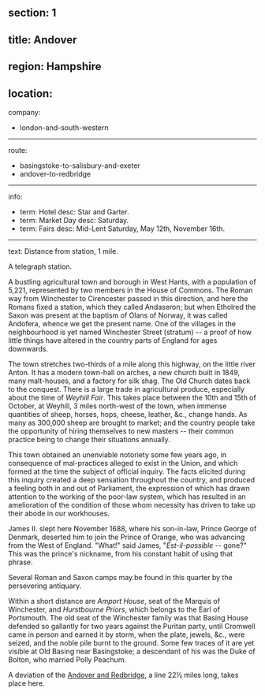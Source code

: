 ﻿section: 1
----
title: Andover
----
region: Hampshire
----
location: 
----
company:
- london-and-south-western
----
route:
- basingstoke-to-salisbury-and-exeter
- andover-to-redbridge
----
info:
- term: Hotel
  desc: Star and Garter.
- term: Market Day
  desc: Saturday.
- term: Fairs
  desc: Mid-Lent Saturday, May 12th, November 16th.
----
text: Distance from station, 1 mile.

A telegraph station.

A bustling agricultural town and borough in West Hants, with a population of 5,221, represented by two members in the House of Commons. The Roman way from Winchester to Cirencester passed in this direction, and here the Romans fixed a station, which they called Andaseron; but when Etholred the Saxon was present at the baptism of Olans of Norway, it was called Andofera, whence we get the present name. One of the villages in the neighbourhood is yet named Winchester Street (stratum) -- a proof of how little things have altered in the country parts of England for ages downwards.

The town stretches two-thirds of a mile along this highway, on the little river Anton. It has a modern town-hall on arches, a new church built in 1849, many malt-houses, and a factory for silk shag. The Old Church dates back to the conquest. There is a large trade in agricultural produce, especially about the time of *Weyhill Fair*. This takes place between the 10th and 15th of October, at Weyhill, 3 miles north-west of the town, when immense quantities of sheep, horses, hops, cheese, leather, &c., change hands. As many as 300,000 sheep are brought to market; and the country people take the opportunity of hiring themselves to new masters -- their common practice being to change their situations annually.

This town obtained an unenviable notoriety some few years ago, in consequence of mal-practices alleged to exist in the Union, and which formed at the time the subject of official inquiry. The facts elicited during this inquiry created a deep sensation throughout the country, and produced a feeling both in and out of Parliament, the expression of which has drawn attention to the working of the poor-law system, which has resulted in an amelioration of the condition of those whom necessity has driven to take up their abode in our workhouses.

James II. slept here November 1688, where his son-in-law, Prince George of Denmark, deserted him to join the Prince of Orange, who was advancing from the West of England. "What!" said James, "*Est-il-possible* -- gone?" This was the prince's nickname, from his constant habit of using that phrase.

Several Roman and Saxon camps may.be found in this quarter by the persevering antiquary.

Within a short distance are *Amport House*, seat of the Marquis of Winchester, and *Hurstbourne Priors*, which belongs to the Earl of Portsmouth. The old seat of the Winchester family was that Basing House defended so gallantly for two years against the Puritan party, until Cromwell came in person and earned it by storm, when the plate, jewels, &c., were seized, and the noble pile burnt to the ground. Some few traces of it are yet visible at Old Basing near Basingstoke; a descendant of his was the Duke of Bolton, who married Polly Peachum.

A deviation of the [Andover and Redbridge](/routes/andover-to-redbridge), a line 22½ miles long, takes place here.
